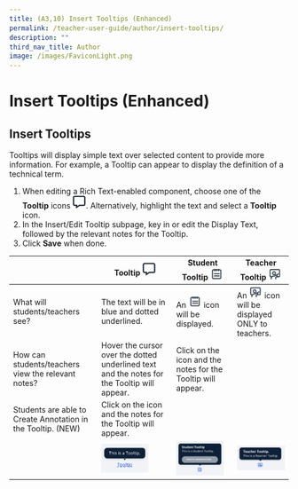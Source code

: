 ```yaml
---
title: (A3,10) Insert Tooltips (Enhanced)
permalink: /teacher-user-guide/author/insert-tooltips/
description: ""
third_nav_title: Author
image: /images/FaviconLight.png
---
```

<h1 id="-insert-tooltips-enhanced-">Insert Tooltips (Enhanced)</h1>
<h2 id="insert-tooltips">Insert Tooltips</h2>
<p>Tooltips will display simple text over selected content to provide more information. For example, a Tooltip can appear to display the definition of a technical term.</p>
<ol>
<li>When editing a Rich Text-enabled component, choose one of the <strong>Tooltip</strong> icons <img style="width:1.5rem; display: inline;" src="/images/Icons/Tooltip.svg">. Alternatively, highlight the text and select a <strong>Tooltip</strong> icon.</li>
<li>In the Insert/Edit Tooltip subpage, key in or edit the Display Text, followed by the relevant notes for the Tooltip.</li>
<li>Click <strong>Save</strong> when done.</li>
</ol>
<table>
  <thead>
    <tr>
      <th></th>
      <th>Tooltip <img style="width:1.5rem; display: inline;" src="/images/Icons/Tooltip.svg"></th>
      <th>Student Tooltip <img style="width:1.5rem; display: inline;" src="/images/Icons/StudentTooltip.svg"></th>
      <th>Teacher Tooltip <img style="width:1.5rem; display: inline;" src="/images/Icons/TeacherTooltip.svg"></th>
    </tr>
  </thead>
  <tbody>
    <tr>
      <td>What will students/teachers see?</td>
      <td>The text will be in blue and dotted underlined.</td>
      <td>An <img style="width:1.5rem; display: inline;" src="/images/Icons/StudentTooltip.svg"> icon will be displayed.</td>
      <td>An <img style="width:1.5rem; display: inline;" src="/images/Icons/TeacherTooltip.svg"> icon will be displayed ONLY to teachers.</td>
    </tr>
    <tr>
      <td>How can students/teachers view the relevant notes?</td>
      <td>Hover the cursor over the dotted underlined text and the notes for the Tooltip will appear.</td>
      <td>Click on the icon and the notes for the Tooltip will appear.</td>
      <td></td>
    </tr>
    <tr>
      <td>Students are able to Create Annotation in the Tooltip. (NEW)</td>
      <td>Click on the icon and the notes for the Tooltip will appear.</td>
      <td></td>
      <td></td>
    </tr>
    <tr>
      <td></td>
      <td><img style="width: 70%;" src="/images/2Teacher/AU-AddToolTip1.png"></td>
      <td><img style="width: 90%;" src="/images/2Teacher/AU-AddToolTip3.png"></td>
      <td><img style="width: 100%;" src="/images/2Teacher/AU-AddToolTip2.png"></td>
    </tr>
  </tbody>
</table>